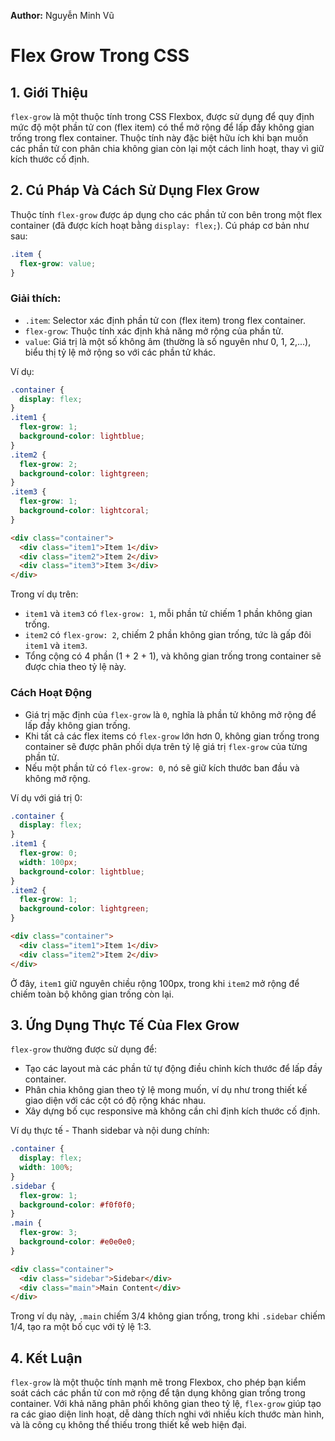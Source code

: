 **Author:** Nguyễn Minh Vũ

# Flex Grow Trong CSS

## 1. Giới Thiệu
`flex-grow` là một thuộc tính trong CSS Flexbox, được sử dụng để quy định mức độ một phần tử con (flex item) có thể mở rộng để lấp đầy không gian trống trong flex container. Thuộc tính này đặc biệt hữu ích khi bạn muốn các phần tử con phân chia không gian còn lại một cách linh hoạt, thay vì giữ kích thước cố định.

## 2. Cú Pháp Và Cách Sử Dụng Flex Grow
Thuộc tính `flex-grow` được áp dụng cho các phần tử con bên trong một flex container (đã được kích hoạt bằng `display: flex;`). Cú pháp cơ bản như sau:
```css
.item {
  flex-grow: value;
}
```
### Giải thích:
- `.item`: Selector xác định phần tử con (flex item) trong flex container.
- `flex-grow`: Thuộc tính xác định khả năng mở rộng của phần tử.
- `value`: Giá trị là một số không âm (thường là số nguyên như 0, 1, 2,...), biểu thị tỷ lệ mở rộng so với các phần tử khác.

Ví dụ:
```css
.container {
  display: flex;
}
.item1 {
  flex-grow: 1;
  background-color: lightblue;
}
.item2 {
  flex-grow: 2;
  background-color: lightgreen;
}
.item3 {
  flex-grow: 1;
  background-color: lightcoral;
}
```
```html
<div class="container">
  <div class="item1">Item 1</div>
  <div class="item2">Item 2</div>
  <div class="item3">Item 3</div>
</div>
```
Trong ví dụ trên:
- `item1` và `item3` có `flex-grow: 1`, mỗi phần tử chiếm 1 phần không gian trống.
- `item2` có `flex-grow: 2`, chiếm 2 phần không gian trống, tức là gấp đôi `item1` và `item3`.
- Tổng cộng có 4 phần (1 + 2 + 1), và không gian trống trong container sẽ được chia theo tỷ lệ này.

### Cách Hoạt Động
- Giá trị mặc định của `flex-grow` là `0`, nghĩa là phần tử không mở rộng để lấp đầy không gian trống.
- Khi tất cả các flex items có `flex-grow` lớn hơn 0, không gian trống trong container sẽ được phân phối dựa trên tỷ lệ giá trị `flex-grow` của từng phần tử.
- Nếu một phần tử có `flex-grow: 0`, nó sẽ giữ kích thước ban đầu và không mở rộng.

Ví dụ với giá trị 0:
```css
.container {
  display: flex;
}
.item1 {
  flex-grow: 0;
  width: 100px;
  background-color: lightblue;
}
.item2 {
  flex-grow: 1;
  background-color: lightgreen;
}
```
```html
<div class="container">
  <div class="item1">Item 1</div>
  <div class="item2">Item 2</div>
</div>
```
Ở đây, `item1` giữ nguyên chiều rộng 100px, trong khi `item2` mở rộng để chiếm toàn bộ không gian trống còn lại.

## 3. Ứng Dụng Thực Tế Của Flex Grow
`flex-grow` thường được sử dụng để:
- Tạo các layout mà các phần tử tự động điều chỉnh kích thước để lấp đầy container.
- Phân chia không gian theo tỷ lệ mong muốn, ví dụ như trong thiết kế giao diện với các cột có độ rộng khác nhau.
- Xây dựng bố cục responsive mà không cần chỉ định kích thước cố định.

Ví dụ thực tế - Thanh sidebar và nội dung chính:
```css
.container {
  display: flex;
  width: 100%;
}
.sidebar {
  flex-grow: 1;
  background-color: #f0f0f0;
}
.main {
  flex-grow: 3;
  background-color: #e0e0e0;
}
```
```html
<div class="container">
  <div class="sidebar">Sidebar</div>
  <div class="main">Main Content</div>
</div>
```
Trong ví dụ này, `.main` chiếm 3/4 không gian trống, trong khi `.sidebar` chiếm 1/4, tạo ra một bố cục với tỷ lệ 1:3.

## 4. Kết Luận
`flex-grow` là một thuộc tính mạnh mẽ trong Flexbox, cho phép bạn kiểm soát cách các phần tử con mở rộng để tận dụng không gian trống trong container. Với khả năng phân phối không gian theo tỷ lệ, `flex-grow` giúp tạo ra các giao diện linh hoạt, dễ dàng thích nghi với nhiều kích thước màn hình, và là công cụ không thể thiếu trong thiết kế web hiện đại.